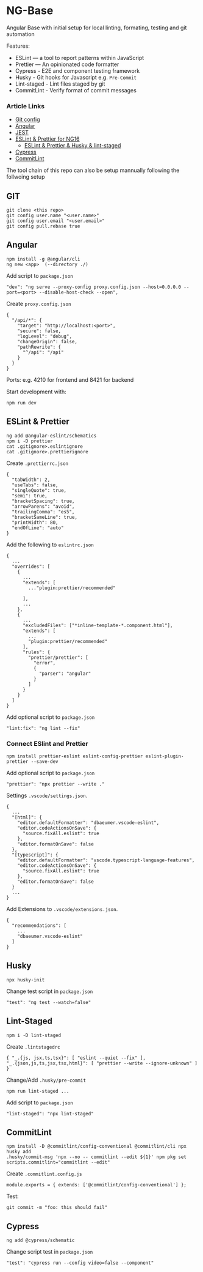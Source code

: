 # NG-Base

Angular Base with initial setup for local linting, formating, testing and git
automation

Features:

- ESLint — a tool to report patterns within JavaScript
- Prettier — An opinionated code formatter
- Cypress - E2E and component testing framework
- Husky - Git hooks for Javascript e.g. `Pre-Commit`
- Lint-staged - Lint files staged by git
- CommitLint - Verify format of commit messages

### Article Links

- [Git config](https://www.git-scm.com/book/en/v2/Customizing-Git-Git-Configuration)
- [Angular](https://angular.io/guide/setup-local)
- [JEST](https://github.com/briebug/jest-schematic)
- [ESLint & Prettier for NG16](https://blog.bitsrc.io/how-ive-set-up-eslint-and-prettier-in-angular-16-and-why-i-did-that-4bfc304284a6)
  - [ESLint & Prettier & Husky & lint-staged](https://dev.to/shashwatnautiyal/complete-guide-to-eslint-prettier-husky-and-lint-staged-fh9)
- [Cypress](https://github.com/cypress-io/cypress/tree/develop/npm/cypress-schematic)
- [CommitLint](https://commitlint.js.org/#/concepts-commit-conventions)

The tool chain of this repo can also be setup mannually following the follwoing
setup

## GIT

```
git clone <this repo>
git config user.name "<user.name>"
git config user.email "<user.email>"
git config pull.rebase true
```

## Angular

```
npm install -g @angular/cli
ng new <app>  (--directory ./)
```

Add script to `package.json`

```
"dev": "ng serve --proxy-config proxy.config.json --host=0.0.0.0 --port=<port> --disable-host-check --open",
```

Create `proxy.config.json`

```
{
  "/api/*": {
    "target": "http://localhost:<port>",
    "secure": false,
    "logLevel": "debug",
    "changeOrigin": false,
    "pathRewrite": {
      "^/api": "/api"
    }
  }
}
```

Ports: e.g. 4210 for frontend and 8421 for backend

Start development with:

```
npm run dev
```

## ESLint & Prettier

```
ng add @angular-eslint/schematics
npm i -D prettier
cat .gitignore>.eslintignore
cat .gitignore>.prettierignore
```

Create `.prettierrc.json`

```
{
  "tabWidth": 2,
  "useTabs": false,
  "singleQuote": true,
  "semi": true,
  "bracketSpacing": true,
  "arrowParens": "avoid",
  "trailingComma": "es5",
  "bracketSameLine": true,
  "printWidth": 80,
  "endOfLine": "auto"
}
```

Add the following to `eslintrc.json`

```
{
  ...
  "overrides": [
    {
      ...
      "extends": [
        ..."plugin:prettier/recommended"

      ],
      ...
    },
    {
      ...
      "excludedFiles": ["*inline-template-*.component.html"],
      "extends": [
        ...
        "plugin:prettier/recommended"
      ],
      "rules": {
        "prettier/prettier": [
          "error",
          {
            "parser": "angular"
          }
        ]
      }
    }
  ]
}
```

Add optional script to `package.json`

```
"lint:fix": "ng lint --fix"
```

### Connect ESlint and Prettier

```
npm install prettier-eslint eslint-config-prettier eslint-plugin-prettier --save-dev
```

Add optional script to `package.json`

```
"prettier": "npx prettier --write ."
```

Settings `.vscode/settings.json`.

```
{
  ...
  "[html]": {
    "editor.defaultFormatter": "dbaeumer.vscode-eslint",
    "editor.codeActionsOnSave": {
      "source.fixAll.eslint": true
    },
    "editor.formatOnSave": false
  },
  "[typescript]": {
    "editor.defaultFormatter": "vscode.typescript-language-features",
    "editor.codeActionsOnSave": {
      "source.fixAll.eslint": true
    },
    "editor.formatOnSave": false
  }
  ...
}
```

Add Extensions to `.vscode/extensions.json`.

```
{
  "recommendations": [
    ...
    "dbaeumer.vscode-eslint"
  ]
}
```

## Husky

```
npx husky-init
```

Change test script in `package.json`

```
"test": "ng test --watch=false"
```

## Lint-Staged

```
npm i -D lint-staged
```

Create `.lintstagedrc`

```
{ "_.{js, jsx,ts,tsx}": [ "eslint --quiet --fix" ],
"_.{json,js,ts,jsx,tsx,html}": [ "prettier --write --ignore-unknown" ] }
```

Change/Add `.husky/pre-commit`

```
npm run lint-staged ...
```

Add script to `package.json`

```
"lint-staged": "npx lint-staged"
```

## CommitLint

```
npm install -D @commitlint/config-conventional @commitlint/cli npx husky add
.husky/commit-msg 'npx --no -- commitlint --edit ${1}' npm pkg set
scripts.commitlint="commitlint --edit"
```

Create `.commitlint.config.js`

```
module.exports = { extends: ['@commitlint/config-conventional'] };
```

Test:

```
git commit -m "foo: this should fail"
```

## Cypress

```
ng add @cypress/schematic
```

Change script test in `package.json`

```
"test": "cypress run --config video=false --component"
```

```
```

